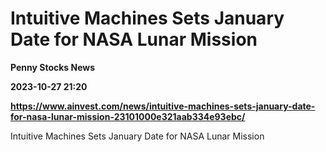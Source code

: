 # Intuitive Machines Sets January Date for NASA Lunar Mission
**Penny Stocks News**

**2023-10-27 21:20**

**https://www.ainvest.com/news/intuitive-machines-sets-january-date-for-nasa-lunar-mission-23101000e321aab334e93ebc/**

Intuitive Machines Sets January Date for NASA Lunar Mission